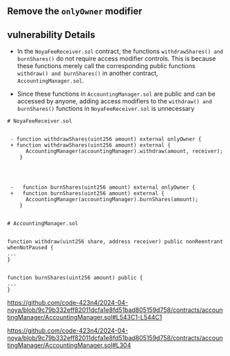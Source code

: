 ## Remove the `onlyOwner` modifier

## vulnerability Details

* In the `NoyaFeeReceiver.sol` contract, the functions `withdrawShares() and burnShares()` do not require access modifier controls. This is because these functions merely call the corresponding public functions `withdraw() and burnShares()` in another contract, `AccountingManager.sol`.

* Since these functions in `AccountingManager.sol` are public and can be accessed by anyone, adding access modifiers to the `withdraw() and burnShares()` functions in `NoyaFeeReceiver.sol` is unnecessary


```
# NoyaFeeReceiver.sol


 - function withdrawShares(uint256 amount) external onlyOwner {
 + function withdrawShares(uint256 amount) external {
      AccountingManager(accountingManager).withdraw(amount, receiver);
    }




 -   function burnShares(uint256 amount) external onlyOwner {
 +   function burnShares(uint256 amount) external {
      AccountingManager(accountingManager).burnShares(amount);
    }

```

```

# AccountingManager.sol


function withdraw(uint256 share, address receiver) public nonReentrant whenNotPaused {
...
}


function burnShares(uint256 amount) public {
...
}

```


https://github.com/code-423n4/2024-04-noya/blob/9c79b332eff82011dcfa1e8fd51bad805159d758/contracts/accountingManager/AccountingManager.sol#L543C1-L544C1

https://github.com/code-423n4/2024-04-noya/blob/9c79b332eff82011dcfa1e8fd51bad805159d758/contracts/accountingManager/AccountingManager.sol#L304

